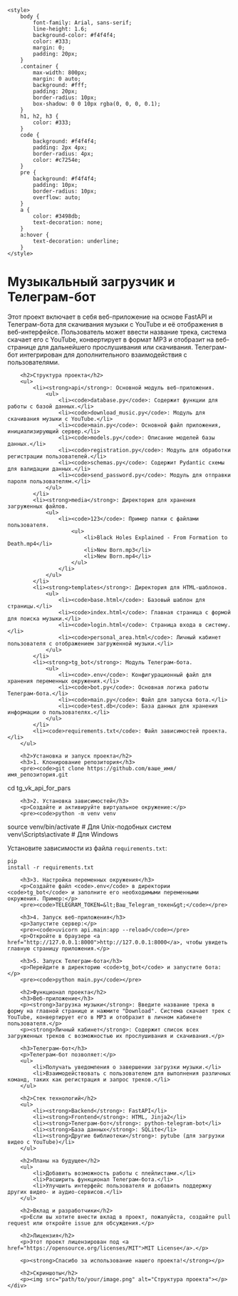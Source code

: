     <style>
        body {
            font-family: Arial, sans-serif;
            line-height: 1.6;
            background-color: #f4f4f4;
            color: #333;
            margin: 0;
            padding: 20px;
        }
        .container {
            max-width: 800px;
            margin: 0 auto;
            background: #fff;
            padding: 20px;
            border-radius: 10px;
            box-shadow: 0 0 10px rgba(0, 0, 0, 0.1);
        }
        h1, h2, h3 {
            color: #333;
        }
        code {
            background: #f4f4f4;
            padding: 2px 4px;
            border-radius: 4px;
            color: #c7254e;
        }
        pre {
            background: #f4f4f4;
            padding: 10px;
            border-radius: 10px;
            overflow: auto;
        }
        a {
            color: #3498db;
            text-decoration: none;
        }
        a:hover {
            text-decoration: underline;
        }
    </style>
</head>
<body>
    <div class="container">
        <h1>Музыкальный загрузчик и Телеграм-бот</h1>
        <p>Этот проект включает в себя веб-приложение на основе FastAPI и Телеграм-бота для скачивания музыки с YouTube и её отображения в веб-интерфейсе. Пользователь может ввести название трека, система скачает его с YouTube, конвертирует в формат MP3 и отобразит на веб-странице для дальнейшего прослушивания или скачивания. Телеграм-бот интегрирован для дополнительного взаимодействия с пользователями.</p>
        
        <h2>Структура проекта</h2>
        <ul>
            <li><strong>api</strong>: Основной модуль веб-приложения.
                <ul>
                    <li><code>database.py</code>: Содержит функции для работы с базой данных.</li>
                    <li><code>download_music.py</code>: Модуль для скачивания музыки с YouTube.</li>
                    <li><code>main.py</code>: Основной файл приложения, инициализирующий сервер.</li>
                    <li><code>models.py</code>: Описание моделей базы данных.</li>
                    <li><code>registration.py</code>: Модуль для обработки регистрации пользователей.</li>
                    <li><code>schemas.py</code>: Содержит Pydantic схемы для валидации данных.</li>
                    <li><code>send_password.py</code>: Модуль для отправки пароля пользователям.</li>
                </ul>
            </li>
            <li><strong>media</strong>: Директория для хранения загруженных файлов.
                <ul>
                    <li><code>123</code>: Пример папки с файлами пользователя.
                        <ul>
                            <li>Black Holes Explained - From Formation to Death.mp4</li>
                            <li>New Born.mp3</li>
                            <li>New Born.mp4</li>
                        </ul>
                    </li>
                </ul>
            </li>
            <li><strong>templates</strong>: Директория для HTML-шаблонов.
                <ul>
                    <li><code>base.html</code>: Базовый шаблон для страницы.</li>
                    <li><code>index.html</code>: Главная страница с формой для поиска музыки.</li>
                    <li><code>login.html</code>: Страница входа в систему.</li>
                    <li><code>personal_area.html</code>: Личный кабинет пользователя с отображением загруженной музыки.</li>
                </ul>
            </li>
            <li><strong>tg_bot</strong>: Модуль Телеграм-бота.
                <ul>
                    <li><code>.env</code>: Конфигурационный файл для хранения переменных окружения.</li>
                    <li><code>bot.py</code>: Основная логика работы Телеграм-бота.</li>
                    <li><code>main.py</code>: Файл для запуска бота.</li>
                    <li><code>test.db</code>: База данных для хранения информации о пользователях.</li>
                </ul>
            </li>
            <li><code>requirements.txt</code>: Файл зависимостей проекта.</li>
        </ul>
        
        <h2>Установка и запуск проекта</h2>
        <h3>1. Клонирование репозитория</h3>
        <pre><code>git clone https://github.com/ваше_имя/имя_репозитория.git
cd tg_vk_api_for_pars</code></pre>
        
        <h3>2. Установка зависимостей</h3>
        <p>Создайте и активируйте виртуальное окружение:</p>
        <pre><code>python -m venv venv
source venv/bin/activate  # Для Unix-подобных систем
venv\Scripts\activate  # Для Windows</code></pre>
        <p>Установите зависимости из файла <code>requirements.txt</code>:</p>
        <pre><code>pip install -r requirements.txt</code></pre>
        
        <h3>3. Настройка переменных окружения</h3>
        <p>Создайте файл <code>.env</code> в директории <code>tg_bot</code> и заполните его необходимыми переменными окружения. Пример:</p>
        <pre><code>TELEGRAM_TOKEN=&lt;Ваш_Telegram_токен&gt;</code></pre>
        
        <h3>4. Запуск веб-приложения</h3>
        <p>Запустите сервер:</p>
        <pre><code>uvicorn api.main:app --reload</code></pre>
        <p>Откройте в браузере <a href="http://127.0.0.1:8000">http://127.0.0.1:8000</a>, чтобы увидеть главную страницу приложения.</p>
        
        <h3>5. Запуск Телеграм-бота</h3>
        <p>Перейдите в директорию <code>tg_bot</code> и запустите бота:</p>
        <pre><code>python main.py</code></pre>
        
        <h2>Функционал проекта</h2>
        <h3>Веб-приложение</h3>
        <p><strong>Загрузка музыки</strong>: Введите название трека в форму на главной странице и нажмите "Download". Система скачает трек с YouTube, конвертирует его в MP3 и отобразит в личном кабинете пользователя.</p>
        <p><strong>Личный кабинет</strong>: Содержит список всех загруженных треков с возможностью их прослушивания и скачивания.</p>
        
        <h3>Телеграм-бот</h3>
        <p>Телеграм-бот позволяет:</p>
        <ul>
            <li>Получать уведомления о завершении загрузки музыки.</li>
            <li>Взаимодействовать с пользователем для выполнения различных команд, таких как регистрация и запрос треков.</li>
        </ul>
        
        <h2>Стек технологий</h2>
        <ul>
            <li><strong>Backend</strong>: FastAPI</li>
            <li><strong>Frontend</strong>: HTML, Jinja2</li>
            <li><strong>Телеграм-бот</strong>: python-telegram-bot</li>
            <li><strong>База данных</strong>: SQLite</li>
            <li><strong>Другие библиотеки</strong>: pytube (для загрузки видео с YouTube)</li>
        </ul>
        
        <h2>Планы на будущее</h2>
        <ul>
            <li>Добавить возможность работы с плейлистами.</li>
            <li>Расширить функционал Телеграм-бота.</li>
            <li>Улучшить интерфейс пользователя и добавить поддержку других видео- и аудио-сервисов.</li>
        </ul>
        
        <h2>Вклад и разработчики</h2>
        <p>Если вы хотите внести вклад в проект, пожалуйста, создайте pull request или откройте issue для обсуждения.</p>
        
        <h2>Лицензия</h2>
        <p>Этот проект лицензирован под <a href="https://opensource.org/licenses/MIT">MIT License</a>.</p>
        
        <p><strong>Спасибо за использование нашего проекта!</strong></p>
        
        <h2>Скриншоты</h2>
        <p><img src="path/to/your/image.png" alt="Структура проекта"></p>
    </div>
</body>
</html>

